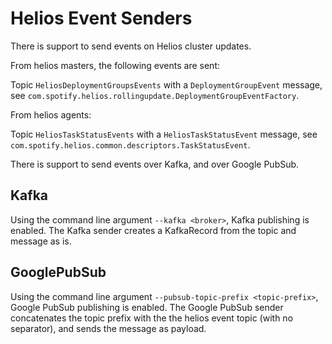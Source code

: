 Helios Event Senders
===

There is support to send events on Helios cluster updates.

From helios masters, the following events are sent:

Topic `HeliosDeploymentGroupsEvents` with a `DeploymentGroupEvent` message,
see `com.spotify.helios.rollingupdate.DeploymentGroupEventFactory`.

From helios agents:

Topic `HeliosTaskStatusEvents` with a `HeliosTaskStatusEvent` message,
see `com.spotify.helios.common.descriptors.TaskStatusEvent`.


There is support to send events over Kafka, and over Google PubSub.


Kafka
---

Using the command line argument `--kafka <broker>`, Kafka publishing is enabled. The Kafka sender creates a KafkaRecord from the
topic and message as is.

GooglePubSub
---

Using the command line argument `--pubsub-topic-prefix <topic-prefix>`, Google PubSub publishing is enabled. The Google PubSub sender
concatenates the topic prefix with the the helios event topic (with no separator), and sends the message as payload.
